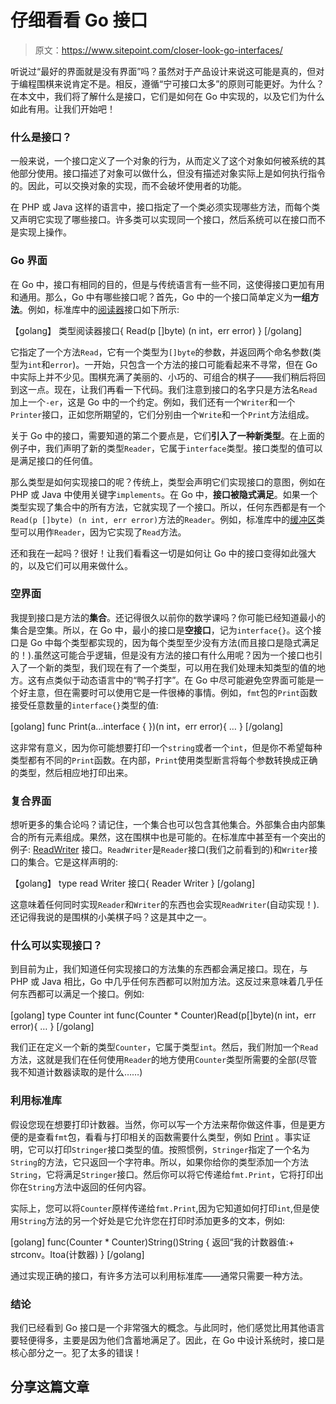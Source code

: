 # 仔细看看 Go 接口

> 原文：<https://www.sitepoint.com/closer-look-go-interfaces/>

听说过“最好的界面就是没有界面”吗？虽然对于产品设计来说这可能是真的，但对于编程围棋来说肯定不是。相反，遵循“宁可接口太多”的原则可能更好。为什么？在本文中，我们将了解什么是接口，它们是如何在 Go 中实现的，以及它们为什么如此有用。让我们开始吧！

### 什么是接口？

一般来说，一个接口定义了一个对象的行为，从而定义了这个对象如何被系统的其他部分使用。接口描述了对象可以做什么，但没有描述对象实际上是如何执行指令的。因此，可以交换对象的实现，而不会破坏使用者的功能。

在 PHP 或 Java 这样的语言中，接口指定了一个类必须实现哪些方法，而每个类又声明它实现了哪些接口。许多类可以实现同一个接口，然后系统可以在接口而不是实现上操作。

### Go 界面

在 Go 中，接口有相同的目的，但是与传统语言有一些不同，这使得接口更加有用和通用。那么，Go 中有哪些接口呢？首先，Go 中的一个接口简单定义为**一组方法**。例如，标准库中的[阅读器](http://golang.org/pkg/io/#Reader)接口如下所示:

【golang】
类型阅读器接口{
Read(p []byte) (n int，err error)
}
[/golang]

它指定了一个方法`Read`，它有一个类型为`[]byte`的参数，并返回两个命名参数(类型为`int`和`error`)。一开始，只包含一个方法的接口可能看起来不寻常，但在 Go 中实际上并不少见。围棋充满了美丽的、小巧的、可组合的棋子——我们稍后将回到这一点。现在，让我们再看一下代码。我们注意到接口的名字只是方法名`Read`加上一个`-er`，这是 Go 中的一个约定。例如，我们还有一个`Writer`和一个`Printer`接口，正如您所期望的，它们分别由一个`Write`和一个`Print`方法组成。

关于 Go 中的接口，需要知道的第二个要点是，它们**引入了一种新类型**。在上面的例子中，我们声明了新的类型`Reader`，它属于`interface`类型。接口类型的值可以是满足接口的任何值。

那么类型是如何实现接口的呢？传统上，类型会声明它们实现接口的意图，例如在 PHP 或 Java 中使用关键字`implements`。在 Go 中，**接口被隐式满足**。如果一个类型实现了集合中的所有方法，它就实现了一个接口。所以，任何东西都是有一个`Read(p []byte) (n int, err error)`方法的`Reader`。例如，标准库中的[缓冲区](http://golang.org/pkg/bytes/#Buffer)类型可以用作`Reader`，因为它实现了`Read`方法。

还和我在一起吗？很好！让我们看看这一切是如何让 Go 中的接口变得如此强大的，以及它们可以用来做什么。

### 空界面

我提到接口是方法的**集合**。还记得很久以前你的数学课吗？你可能已经知道最小的集合是空集。所以，在 Go 中，最小的接口是**空接口**，记为`interface{}`。这个接口是 Go 中每个类型都实现的，因为每个类型至少没有方法(而且接口是隐式满足的！).虽然这可能合乎逻辑，但是没有方法的接口有什么用呢？因为一个接口也引入了一个新的类型，我们现在有了一个类型，可以用在我们处理未知类型的值的地方。这有点类似于动态语言中的“鸭子打字”。在 Go 中尽可能避免空界面可能是一个好主意，但在需要时可以使用它是一件很棒的事情。例如，`fmt`包的`Print`函数接受任意数量的`interface{}`类型的值:

[golang]
func Print(a…interface { })(n int，err error){
…
}
[/golang]

这非常有意义，因为你可能想要打印一个`string`或者一个`int`，但是你不希望每种类型都有不同的`Print`函数。在内部，`Print`使用类型断言将每个参数转换成正确的类型，然后相应地打印出来。

### 复合界面

想听更多的集合论吗？请记住，一个集合也可以包含其他集合。外部集合由内部集合的所有元素组成。果然，这在围棋中也是可能的。在标准库中甚至有一个突出的例子: [ReadWriter](http://golang.org/pkg/io/#ReadWriter) 接口。`ReadWriter`是`Reader`接口(我们之前看到的)和`Writer`接口的集合。它是这样声明的:

【golang】
type read Writer 接口{
Reader
Writer
}
[/golang]

这意味着任何同时实现`Reader`和`Writer`的东西也会实现`ReadWriter`(自动实现！).还记得我说的是围棋的小美棋子吗？这是其中之一。

### 什么可以实现接口？

到目前为止，我们知道任何实现接口的方法集的东西都会满足接口。现在，与 PHP 或 Java 相比，Go 中几乎任何东西都可以附加方法。这反过来意味着几乎任何东西都可以满足一个接口。例如:

[golang]
type Counter int
func(Counter * Counter)Read(p[]byte)(n int，err error){
…
}
[/golang]

我们正在定义一个新的类型`Counter`，它属于类型`int`。然后，我们附加一个`Read`方法，这就是我们在任何使用`Reader`的地方使用`Counter`类型所需要的全部(尽管我不知道计数器读取的是什么……)

### 利用标准库

假设您现在想要打印计数器。当然，你可以写一个方法来帮你做这件事，但是更方便的是查看`fmt`包，看看与打印相关的函数需要什么类型，例如 [Print](http://golang.org/pkg/fmt/#Print) 。事实证明，它可以打印`Stringer`接口类型的值。按照惯例，`Stringer`指定了一个名为`String`的方法，它只返回一个字符串。所以，如果你给你的类型添加一个方法`String`，它将满足`Stringer`接口。然后你可以将它传递给`fmt.Print`，它将打印出你在`String`方法中返回的任何内容。

实际上，您可以将`Counter`原样传递给`fmt.Print`,因为它知道如何打印`int`,但是使用`String`方法的另一个好处是它允许您在打印时添加更多的文本，例如:

[golang]
func(Counter * Counter)String()String {
返回“我的计数器值:+ strconv。Itoa(计数器)
}
[/golang]

通过实现正确的接口，有许多方法可以利用标准库——通常只需要一种方法。

### 结论

我们已经看到 Go 接口是一个非常强大的概念。与此同时，他们感觉比用其他语言要轻便得多，主要是因为他们含蓄地满足了。因此，在 Go 中设计系统时，接口是核心部分之一。犯了太多的错误！

## 分享这篇文章